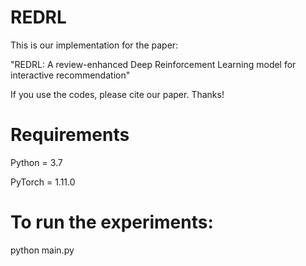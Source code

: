 # REDRL

This is our implementation for the paper:

"REDRL: A review-enhanced Deep Reinforcement Learning model for interactive recommendation"

If you use the codes, please cite our paper. Thanks!

# Requirements

Python = 3.7

PyTorch = 1.11.0

# To run the experiments:

python main.py
